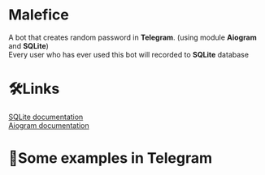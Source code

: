 # Malefice

A bot that creates random password in **Telegram**. (using module **Aiogram** and **SQLite**) \
Every user who has ever used this bot will recorded to **SQLite** database
# 🛠Links

[SQLite documentation](https://www.sqlite.org/docs.html) \
[Aiogram documentation](https://docs.aiogram.dev/en/latest/)

#  📂Some examples in **Telegram**
